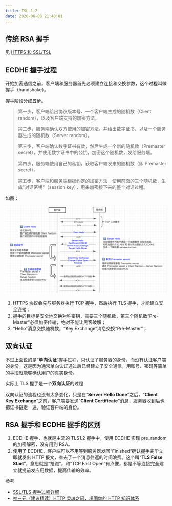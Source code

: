 ```yaml
---
title: TSL 1.2
date: 2020-06-08 21:40:01
---
```


## 传统 RSA 握手

见 [HTTPS 和 SSL/TSL](./https.md)

## ECDHE 握手过程

开始加密通信之前，客户端和服务器首先必须建立连接和交换参数，这个过程叫做握手（handshake）。

握手阶段分成五步。

<blockquote class='box'>

第一步，客户端给出协议版本号、一个客户端生成的随机数（Client random），以及客户端支持的加密方法。

第二步，服务端确认双方使用的加密方法，并给出数字证书、以及一个服务器生成的随机数（Server random）。

第三步，客户端确认数字证书有效，然后生成一个新的随机数（Premaster secret），并使用数字证书中的公钥，加密这个随机数，发给服务端。

第四步，服务端使用自己的私钥，获取客户端发来的随机数（即 Premaster secret）。

第五步，客户端和服务端根据约定的加密方法，使用前面的三个随机数，生成"对话密钥"（session key），用来加密接下来的整个对话过程。

</blockquote>

如图：

![](../../assets/http/https/tsl-connect.png)

1. HTTPS 协议会先与服务器执行 TCP 握手，然后执行 TLS 握手，才能建立安全连接；
2. 握手的目标是安全地交换对称密钥，需要三个随机数，第三个随机数“Pre-Master”必须加密传输，绝对不能让黑客破解；
3. “Hello”消息交换随机数，“Key Exchange”消息交换“Pre-Master”；

## 双向认证

不过上面说的是“**单向认证**”握手过程，只认证了服务器的身份，而没有认证客户端的身份。这是因为通常单向认证通过后已经建立了安全通信，用账号、密码等简单的手段就能够确认用户的真实身份。

实际上 TLS 握手是一个**双向认证**的过程

双向认证的流程也没有太多变化，只是在“**Server Hello Done**”之后，“**Client Key Exchange**”之前，客户端要发送“**Client Certificate**”消息，服务器收到后也把证书链走一遍，验证客户端的身份。

## RSA 握手和 ECDHE 握手的区别

1. ECDHE 握手，也就是主流的 TLS1.2 握手中，使用 ECDHE 实现 pre_random 的加密解密，没有用到 RSA。
2. 使用了 ECDHE，<span class='orange'>客户端可以不用等到服务器发回“Finished”确认握手完毕立即就发出 HTTP 报文</span>，省去了一个消息往返的时间浪费。这个叫“**TLS False Start**”，意思就是“抢跑”，和“TCP Fast Open”有点像，都是不等连接完全建立就提前发应用数据，提高传输的效率。

参考

- [SSL/TLS 握手过程详解](https://juejin.im/post/584b76d3a22b9d0058d5036)
- [神三元（建议精读）HTTP 灵魂之问，巩固你的 HTTP 知识体系](https://juejin.im/post/5e76bd516fb9a07cce750746)
